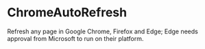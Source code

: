 # ChromeAutoRefresh
Refresh any page in Google Chrome, Firefox and Edge; Edge needs approval from Microsoft to run on their platform.
